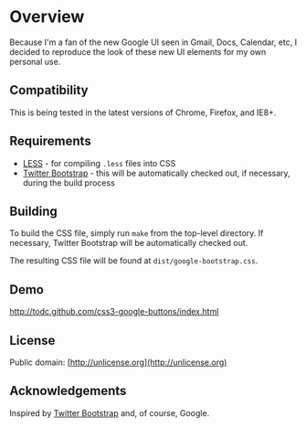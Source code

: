 # Overview #

Because I'm a fan of the new Google UI seen in Gmail, Docs, Calendar, etc, I decided to reproduce
the look of these new UI elements for my own personal use.

## Compatibility ##

This is being tested in the latest versions of Chrome, Firefox, and IE8+.

## Requirements ##

* [LESS](http://lesscss.org) - for compiling `.less` files into CSS
* [Twitter Bootstrap](http://github.com/twitter/bootstrap) - this will be automatically checked out, if necessary, during the build process


## Building ##

To build the CSS file, simply run `make` from the top-level directory. If necessary, Twitter Bootstrap will be automatically checked out.

The resulting CSS file will be found at `dist/google-bootstrap.css`.


## Demo ##

http://todc.github.com/css3-google-buttons/index.html


## License ##

Public domain: [http://unlicense.org](http://unlicense.org)


## Acknowledgements ##

Inspired by [Twitter Bootstrap](http://twitter.github.com/bootstrap/) and, of course, Google.